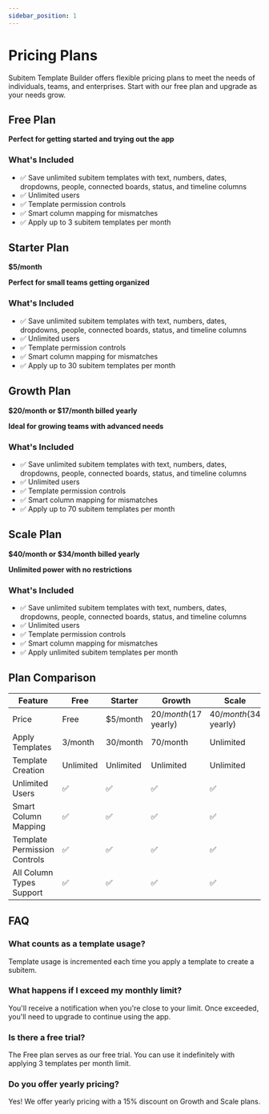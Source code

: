 ```yaml
---
sidebar_position: 1
---
```


# Pricing Plans

Subitem Template Builder offers flexible pricing plans to meet the needs of individuals, teams, and enterprises. Start with our free plan and upgrade as your needs grow.

## Free Plan

**Perfect for getting started and trying out the app**

### What's Included

- ✅ Save unlimited subitem templates with text, numbers, dates, dropdowns, people, connected boards, status, and timeline columns
- ✅ Unlimited users
- ✅ Template permission controls
- ✅ Smart column mapping for mismatches
- ✅ Apply up to 3 subitem templates per month

## Starter Plan

**$5/month**

**Perfect for small teams getting organized**

### What's Included

- ✅ Save unlimited subitem templates with text, numbers, dates, dropdowns, people, connected boards, status, and timeline columns
- ✅ Unlimited users
- ✅ Template permission controls
- ✅ Smart column mapping for mismatches
- ✅ Apply up to 30 subitem templates per month

## Growth Plan

**$20/month or $17/month billed yearly**

**Ideal for growing teams with advanced needs**

### What's Included

- ✅ Save unlimited subitem templates with text, numbers, dates, dropdowns, people, connected boards, status, and timeline columns
- ✅ Unlimited users
- ✅ Template permission controls
- ✅ Smart column mapping for mismatches
- ✅ Apply up to 70 subitem templates per month

## Scale Plan

**$40/month or $34/month billed yearly**

**Unlimited power with no restrictions**

### What's Included

- ✅ Save unlimited subitem templates with text, numbers, dates, dropdowns, people, connected boards, status, and timeline columns
- ✅ Unlimited users
- ✅ Template permission controls
- ✅ Smart column mapping for mismatches
- ✅ Apply unlimited subitem templates per month

## Plan Comparison

| Feature                      | Free      | Starter   | Growth                 | Scale                  |
| ---------------------------- | --------- | --------- | ---------------------- | ---------------------- |
| Price                        | Free      | $5/month  | $20/month ($17 yearly) | $40/month ($34 yearly) |
| Apply Templates              | 3/month   | 30/month  | 70/month               | Unlimited              |
| Template Creation            | Unlimited | Unlimited | Unlimited              | Unlimited              |
| Unlimited Users              | ✅        | ✅        | ✅                     | ✅                     |
| Smart Column Mapping         | ✅        | ✅        | ✅                     | ✅                     |
| Template Permission Controls | ✅        | ✅        | ✅                     | ✅                     |
| All Column Types Support     | ✅        | ✅        | ✅                     | ✅                     |

## FAQ

### What counts as a template usage?

Template usage is incremented each time you apply a template to create a subitem.

### What happens if I exceed my monthly limit?

You'll receive a notification when you're close to your limit. Once exceeded, you'll need to upgrade to continue using the app.

### Is there a free trial?

The Free plan serves as our free trial. You can use it indefinitely with applying 3 templates per month limit.

### Do you offer yearly pricing?

Yes! We offer yearly pricing with a 15% discount on Growth and Scale plans.
